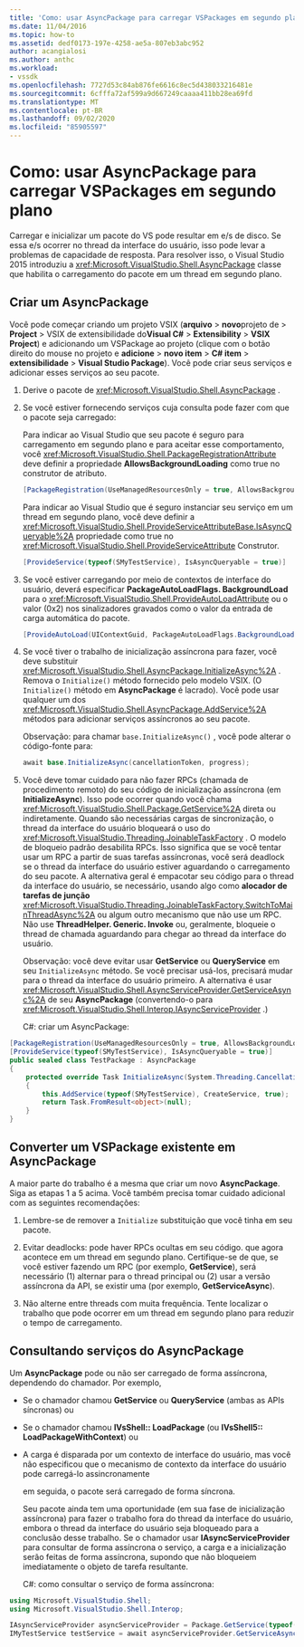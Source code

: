 ```yaml
---
title: 'Como: usar AsyncPackage para carregar VSPackages em segundo plano | Microsoft Docs'
ms.date: 11/04/2016
ms.topic: how-to
ms.assetid: dedf0173-197e-4258-ae5a-807eb3abc952
author: acangialosi
ms.author: anthc
ms.workload:
- vssdk
ms.openlocfilehash: 7727d53c84ab876fe6616c8ec5d438033216481e
ms.sourcegitcommit: 6cfffa72af599a9d667249caaaa411bb28ea69fd
ms.translationtype: MT
ms.contentlocale: pt-BR
ms.lasthandoff: 09/02/2020
ms.locfileid: "85905597"
---
```

# <a name="how-to-use-asyncpackage-to-load-vspackages-in-the-background"></a>Como: usar AsyncPackage para carregar VSPackages em segundo plano
Carregar e inicializar um pacote do VS pode resultar em e/s de disco. Se essa e/s ocorrer no thread da interface do usuário, isso pode levar a problemas de capacidade de resposta. Para resolver isso, o Visual Studio 2015 introduziu a  <xref:Microsoft.VisualStudio.Shell.AsyncPackage> classe que habilita o carregamento do pacote em um thread em segundo plano.

## <a name="create-an-asyncpackage"></a>Criar um AsyncPackage
 Você pode começar criando um projeto VSIX (**arquivo**  >  **novo**projeto de  >  **Project**  >  VSIX de extensibilidade do**Visual C#**  >  **Extensibility**  >  **VSIX Project**) e adicionando um VSPackage ao projeto (clique com o botão direito do mouse no projeto e **adicione**  >  **novo item**  >  **C# item**  >  **extensibilidade**  >  **Visual Studio Package**). Você pode criar seus serviços e adicionar esses serviços ao seu pacote.

1. Derive o pacote de <xref:Microsoft.VisualStudio.Shell.AsyncPackage> .

2. Se você estiver fornecendo serviços cuja consulta pode fazer com que o pacote seja carregado:

    Para indicar ao Visual Studio que seu pacote é seguro para carregamento em segundo plano e para aceitar esse comportamento, você <xref:Microsoft.VisualStudio.Shell.PackageRegistrationAttribute> deve definir a propriedade **AllowsBackgroundLoading** como true no construtor de atributo.

   ```csharp
   [PackageRegistration(UseManagedResourcesOnly = true, AllowsBackgroundLoading = true)]

   ```

    Para indicar ao Visual Studio que é seguro instanciar seu serviço em um thread em segundo plano, você deve definir a <xref:Microsoft.VisualStudio.Shell.ProvideServiceAttributeBase.IsAsyncQueryable%2A> propriedade como true no <xref:Microsoft.VisualStudio.Shell.ProvideServiceAttribute> Construtor.

   ```csharp
   [ProvideService(typeof(SMyTestService), IsAsyncQueryable = true)]

   ```

3. Se você estiver carregando por meio de contextos de interface do usuário, deverá especificar **PackageAutoLoadFlags. BackgroundLoad** para o <xref:Microsoft.VisualStudio.Shell.ProvideAutoLoadAttribute> ou o valor (0x2) nos sinalizadores gravados como o valor da entrada de carga automática do pacote.

   ```csharp
   [ProvideAutoLoad(UIContextGuid, PackageAutoLoadFlags.BackgroundLoad)]

   ```

4. Se você tiver o trabalho de inicialização assíncrona para fazer, você deve substituir <xref:Microsoft.VisualStudio.Shell.AsyncPackage.InitializeAsync%2A> . Remova o `Initialize()` método fornecido pelo modelo VSIX. (O `Initialize()` método em **AsyncPackage** é lacrado). Você pode usar qualquer um dos <xref:Microsoft.VisualStudio.Shell.AsyncPackage.AddService%2A> métodos para adicionar serviços assíncronos ao seu pacote.

    Observação: para chamar `base.InitializeAsync()` , você pode alterar o código-fonte para:

   ```csharp
   await base.InitializeAsync(cancellationToken, progress);
   ```

5. Você deve tomar cuidado para não fazer RPCs (chamada de procedimento remoto) do seu código de inicialização assíncrona (em **InitializeAsync**). Isso pode ocorrer quando você chama <xref:Microsoft.VisualStudio.Shell.Package.GetService%2A> direta ou indiretamente.  Quando são necessárias cargas de sincronização, o thread da interface do usuário bloqueará o uso do <xref:Microsoft.VisualStudio.Threading.JoinableTaskFactory> . O modelo de bloqueio padrão desabilita RPCs. Isso significa que se você tentar usar um RPC a partir de suas tarefas assíncronas, você será deadlock se o thread da interface do usuário estiver aguardando o carregamento do seu pacote. A alternativa geral é empacotar seu código para o thread da interface do usuário, se necessário, usando algo como **alocador de tarefas de junção** <xref:Microsoft.VisualStudio.Threading.JoinableTaskFactory.SwitchToMainThreadAsync%2A> ou algum outro mecanismo que não use um RPC.  Não use **ThreadHelper. Generic. Invoke** ou, geralmente, bloqueie o thread de chamada aguardando para chegar ao thread da interface do usuário.

    Observação: você deve evitar usar **GetService** ou **QueryService** em seu `InitializeAsync` método. Se você precisar usá-los, precisará mudar para o thread da interface do usuário primeiro. A alternativa é usar <xref:Microsoft.VisualStudio.Shell.AsyncServiceProvider.GetServiceAsync%2A> de seu **AsyncPackage** (convertendo-o para <xref:Microsoft.VisualStudio.Shell.Interop.IAsyncServiceProvider> .)

   C#: criar um AsyncPackage:

```csharp
[PackageRegistration(UseManagedResourcesOnly = true, AllowsBackgroundLoading = true)]
[ProvideService(typeof(SMyTestService), IsAsyncQueryable = true)]
public sealed class TestPackage : AsyncPackage
{
    protected override Task InitializeAsync(System.Threading.CancellationToken cancellationToken, IProgress<ServiceProgressData> progress)
    {
        this.AddService(typeof(SMyTestService), CreateService, true);
        return Task.FromResult<object>(null);
    }
}
```

## <a name="convert-an-existing-vspackage-to-asyncpackage"></a>Converter um VSPackage existente em AsyncPackage
 A maior parte do trabalho é a mesma que criar um novo **AsyncPackage**. Siga as etapas 1 a 5 acima. Você também precisa tomar cuidado adicional com as seguintes recomendações:

1. Lembre-se de remover a `Initialize` substituição que você tinha em seu pacote.

2. Evitar deadlocks: pode haver RPCs ocultas em seu código. que agora acontece em um thread em segundo plano. Certifique-se de que, se você estiver fazendo um RPC (por exemplo, **GetService**), será necessário (1) alternar para o thread principal ou (2) usar a versão assíncrona da API, se existir uma (por exemplo, **GetServiceAsync**).

3. Não alterne entre threads com muita frequência. Tente localizar o trabalho que pode ocorrer em um thread em segundo plano para reduzir o tempo de carregamento.

## <a name="querying-services-from-asyncpackage"></a>Consultando serviços do AsyncPackage
 Um **AsyncPackage** pode ou não ser carregado de forma assíncrona, dependendo do chamador. Por exemplo,

- Se o chamador chamou **GetService** ou **QueryService** (ambas as APIs síncronas) ou

- Se o chamador chamou **IVsShell:: LoadPackage** (ou **IVsShell5:: LoadPackageWithContext**) ou

- A carga é disparada por um contexto de interface do usuário, mas você não especificou que o mecanismo de contexto da interface do usuário pode carregá-lo assincronamente

  em seguida, o pacote será carregado de forma síncrona.

  Seu pacote ainda tem uma oportunidade (em sua fase de inicialização assíncrona) para fazer o trabalho fora do thread da interface do usuário, embora o thread da interface do usuário seja bloqueado para a conclusão desse trabalho. Se o chamador usar **IAsyncServiceProvider** para consultar de forma assíncrona o serviço, a carga e a inicialização serão feitas de forma assíncrona, supondo que não bloqueiem imediatamente o objeto de tarefa resultante.

  C#: como consultar o serviço de forma assíncrona:

```csharp
using Microsoft.VisualStudio.Shell;
using Microsoft.VisualStudio.Shell.Interop;

IAsyncServiceProvider asyncServiceProvider = Package.GetService(typeof(SAsyncServiceProvider)) as IAsyncServiceProvider;
IMyTestService testService = await asyncServiceProvider.GetServiceAsync(typeof(SMyTestService)) as IMyTestService;
```

